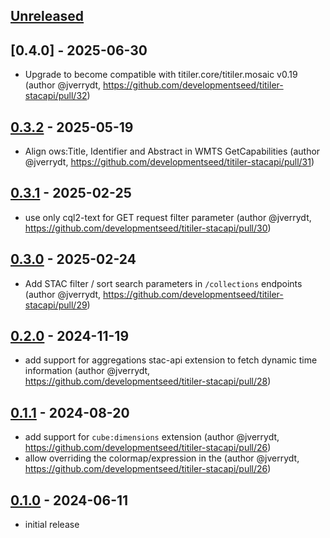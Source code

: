 

## [Unreleased]

## [0.4.0] - 2025-06-30

* Upgrade to become compatible with titiler.core/titiler.mosaic v0.19 (author @jverrydt, https://github.com/developmentseed/titiler-stacapi/pull/32)

## [0.3.2] - 2025-05-19

* Align ows:Title, Identifier and Abstract in WMTS GetCapabilities (author @jverrydt, https://github.com/developmentseed/titiler-stacapi/pull/31)

## [0.3.1] - 2025-02-25

* use only cql2-text for GET request filter parameter (author @jverrydt, https://github.com/developmentseed/titiler-stacapi/pull/30)

## [0.3.0] - 2025-02-24

* Add STAC filter / sort search parameters in `/collections` endpoints (author @jverrydt, https://github.com/developmentseed/titiler-stacapi/pull/29)

## [0.2.0] - 2024-11-19

* add support for aggregations stac-api extension to fetch dynamic time information (author @jverrydt, https://github.com/developmentseed/titiler-stacapi/pull/28)

## [0.1.1] - 2024-08-20

* add support for `cube:dimensions` extension (author @jverrydt, https://github.com/developmentseed/titiler-stacapi/pull/26)
* allow overriding the colormap/expression in the  (author @jverrydt, https://github.com/developmentseed/titiler-stacapi/pull/26)

## [0.1.0] - 2024-06-11

* initial release

[Unreleased]: <https://github.com/developmentseed/titiler-stacapi/compare/0.3.0..main>
[0.3.2]: <https://github.com/developmentseed/titiler-stacapi/compare/0.3.1..0.3.2>
[0.3.1]: <https://github.com/developmentseed/titiler-stacapi/compare/0.3.0..0.3.1>
[0.3.0]: <https://github.com/developmentseed/titiler-stacapi/compare/0.2.0..0.3.0>
[0.2.0]: <https://github.com/developmentseed/titiler-stacapi/compare/0.1.1..0.2.0>
[0.1.1]: <https://github.com/developmentseed/titiler-stacapi/compare/0.1.0..0.1.1>
[0.1.0]: <https://github.com/developmentseed/titiler-stacapi/tree/0.1.0>

